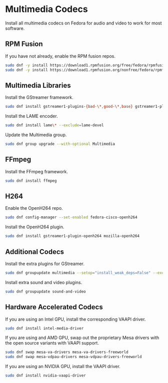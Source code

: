 # Multimedia Codecs

Install all multimedia codecs on Fedora for audio and video to work for most software.

## RPM Fusion

If you have not already, enable the RPM fusion repos.

```sh
sudo dnf -y install https://download1.rpmfusion.org/free/fedora/rpmfusion-free-release-$(rpm -E %fedora).noarch.rpm
sudo dnf -y install https://download1.rpmfusion.org/nonfree/fedora/rpmfusion-nonfree-release-$(rpm -E %fedora).noarch.rpm
```

## Multimedia Libraries

Install the GStreamer framework.

```sh
sudo dnf install gstreamer1-plugins-{bad-\*,good-\*,base} gstreamer1-plugin-openh264 gstreamer1-libav --exclude=gstreamer1-plugins-bad-free-devel
```

Install the LAME encoder.

```sh
sudo dnf install lame\* --exclude=lame-devel
```

Update the Multimedia group.

```sh
sudo dnf group upgrade --with-optional Multimedia
```

## FFmpeg

Install the FFmpeg framework.

```sh
sudo dnf install ffmpeg
```

## H264

Enable the OpenH264 repo.

```sh
sudo dnf config-manager --set-enabled fedora-cisco-openh264
```

Install the OpenH264 plugin.

```sh
sudo dnf install gstreamer1-plugin-openh264 mozilla-openh264
```

## Additional Codecs

Install the extra plugins for GStreamer.

```sh
sudo dnf groupupdate multimedia --setop="install_weak_deps=False" --exclude=PackageKit-gstreamer-plugin
```

Install extra sound and video plugins.

```sh
sudo dnf groupupdate sound-and-video
```

## Hardware Accelerated Codecs

If you are using an Intel GPU, install the corresponding VAAPI driver.

```sh
sudo dnf install intel-media-driver
```

If you are using and AMD GPU, swap out the proprietary Mesa drivers with the open source variants with VAAPI support.

```sh
sudo dnf swap mesa-va-drivers mesa-va-drivers-freeworld
sudo dnf swap mesa-vdpau-drivers mesa-vdpau-drivers-freeworld
```

If you are using an NVIDIA GPU, install the VAAPI driver.

```sh
sudo dnf install nvidia-vaapi-driver
```
